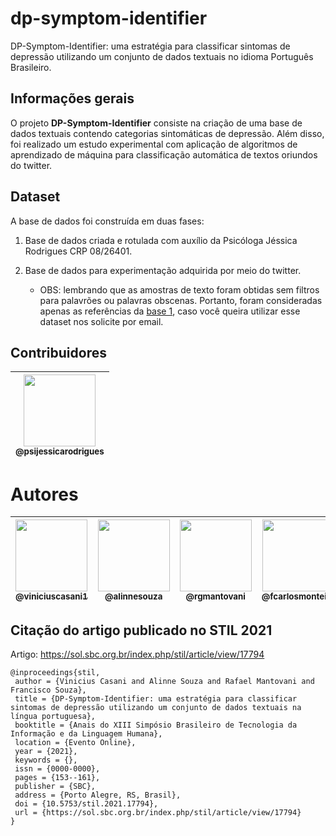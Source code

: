 # dp-symptom-identifier
DP-Symptom-Identifier: uma estratégia para classificar sintomas de depressão utilizando um conjunto de dados textuais no idioma Português Brasileiro.

## Informações gerais

O projeto **DP-Symptom-Identifier** consiste na criação de uma base de dados textuais contendo categorias sintomáticas de depressão. Além disso, foi realizado um estudo experimental com aplicação de algoritmos de aprendizado de máquina para classificação automática de textos oriundos do twitter.

## Dataset

A base de dados foi construída em duas fases:

1. Base de dados criada e rotulada com auxílio da Psicóloga Jéssica Rodrigues CRP 08/26401.

2. Base de dados para experimentação adquirida por meio do twitter.

    - OBS: lembrando que as amostras de texto foram obtidas sem filtros para palavrões ou palavras obscenas. Portanto, foram consideradas apenas as referências da [base 1](dataset-rotulado.csv), caso você queira utilizar esse dataset nos solicite por email.

## Contribuidores

| [<img src="https://scontent-gru2-2.xx.fbcdn.net/v/t1.6435-9/140425116_1100584303753666_5021050708612968750_n.jpg?_nc_cat=102&ccb=1-5&_nc_sid=09cbfe&_nc_eui2=AeGArUJkEajLFMSPcy1HNw8BQdQUpyDkKvNB1BSnIOQq87ISCK6N5HU85HKTKr7ibL0&_nc_ohc=nFt1v72qCwoAX9cMOLM&_nc_ht=scontent-gru2-2.xx&oh=1a3a49e19d58f2cf61804b1622bf44ae&oe=61AACD9D" width="115"><br><sub>@psijessicarodrigues</sub>](https://www.instagram.com/psijessicarodrigues) |
| :---: | 

# Autores
| [<img src="https://media-exp1.licdn.com/dms/image/C4D03AQFo7vTll7LU5w/profile-displayphoto-shrink_200_200/0/1595475380230?e=1641427200&v=beta&t=_g1ob05NMnSANvhyKwkdtwWHNvF47FVXitmOwN5gmlU" width=115><br><sub>@viniciuscasani1</sub>](https://github.com/viniciuscasani1) | [<img src="https://avatars2.githubusercontent.com/u/8697990?s=460&v=4" width=115><br><sub>@alinnesouza</sub>](https://github.com/alinnesouza) | [<img src="https://avatars.githubusercontent.com/u/5933552?v=4" width=115><br><sub>@rgmantovani</sub>](https://github.com/rgmantovani) | [<img src="https://avatars2.githubusercontent.com/u/8319539?s=460&v=4" width=115><br><sub>@fcarlosmonteiro</sub>](https://github.com/fcarlosmonteiro) | 
| :---: | :---: | :---: | :---: |

## Citação do artigo publicado no STIL 2021

Artigo: https://sol.sbc.org.br/index.php/stil/article/view/17794


```
@inproceedings{stil,
 author = {Vinicius Casani and Alinne Souza and Rafael Mantovani and Francisco Souza},
 title = {DP-Symptom-Identifier: uma estratégia para classificar sintomas de depressão utilizando um conjunto de dados textuais na língua portuguesa},
 booktitle = {Anais do XIII Simpósio Brasileiro de Tecnologia da Informação e da Linguagem Humana},
 location = {Evento Online},
 year = {2021},
 keywords = {},
 issn = {0000-0000},
 pages = {153--161},
 publisher = {SBC},
 address = {Porto Alegre, RS, Brasil},
 doi = {10.5753/stil.2021.17794},
 url = {https://sol.sbc.org.br/index.php/stil/article/view/17794}
}